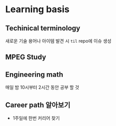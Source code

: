 # Learning basis

## Techinical terminology
새로운 기술 용어나 아이템 발견 시 `til` repo에 이슈 생성

## MPEG Study
## Engineering math
매일 밤 10시부터 2시간 동안 공부 할 것

## Career path 알아보기
- 1주일에 한번 커리어 찾기